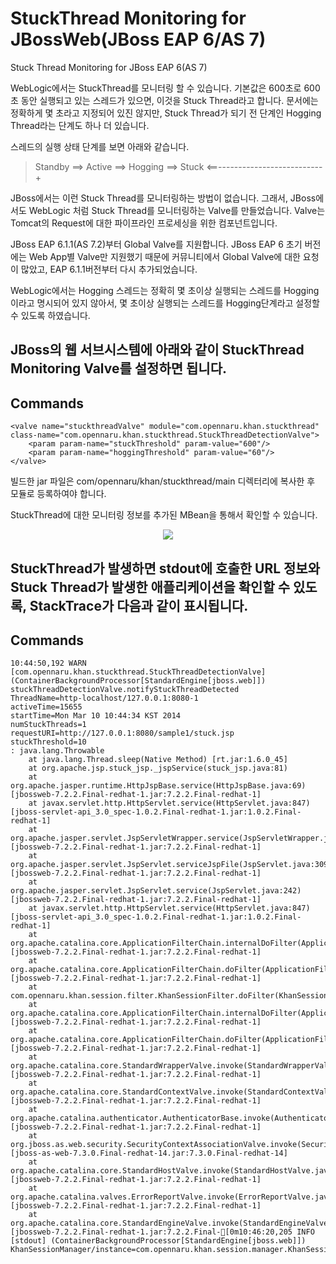 StuckThread Monitoring for JBossWeb(JBoss EAP 6/AS 7)
=====================================================
Stuck Thread Monitoring for JBoss EAP 6(AS 7)

WebLogic에서는 StuckThread를 모니터링 할 수 있습니다.
기본값은 600초로 600초 동안 실행되고 있는 스레드가 있으면, 이것을 Stuck Thread라고 합니다.
문서에는 정확하게 몇 초라고 지정되어 있진 않지만, Stuck Thread가 되기 전 단계인 Hogging Thread라는 단계도 하나 더 있습니다.

스레드의 실행 상태 단계를 보면 아래와 같습니다.

> Standby ==> Active ==> Hogging ==> Stuck
>         <==--------------------------+               


JBoss에서는 이런 Stuck Thread를 모니터링하는 방법이 없습니다.
그래서, JBoss에서도 WebLogic 처럼 Stuck Thread를 모니터링하는 Valve를 만들었습니다.
Valve는 Tomcat의 Request에 대한 파이프라인 프로세싱을 위한 컴포넌트입니다.
 
JBoss EAP 6.1.1(AS 7.2)부터 Global Valve를 지원합니다.
JBoss EAP 6 초기 버전에는 Web App별 Valve만 지원했기 때문에 커뮤니티에서 Global Valve에 대한 요청이 많았고, EAP 6.1.1버전부터 다시 추가되었습니다.

WebLogic에서는 Hogging 스레드는 정확히 몇 초이상 실행되는 스레드를 Hogging이라고 명시되어 있지 않아서, 몇 초이상 실행되는 스레드를 Hogging단계라고 설정할 수 있도록 하였습니다.

JBoss의 웹 서브시스템에 아래와 같이 StuckThread Monitoring Valve를 설정하면 됩니다.
------------------------------------------
## Commands
```
<valve name="stuckthreadValve" module="com.opennaru.khan.stuckthread" class-name="com.opennaru.khan.stuckthread.StuckThreadDetectionValve">
    <param param-name="stuckThreshold" param-value="600"/>
    <param param-name="hoggingThreshold" param-value="60"/>
</valve>
```

빌드한 jar 파일은 com/opennaru/khan/stuckthread/main 디렉터리에 복사한 후 모듈로 등록하여야 합니다.

StuckThread에 대한 모니터링 정보를 추가된 MBean을 통해서 확인할 수 있습니다.
<div align="center">
  <p><img src="https://raw.github.com/nameislocus/khan-stuckthread/master/resources/config/stuckthread-mbean.png"></p>
</div>

StuckThread가 발생하면 stdout에 호출한 URL 정보와 Stuck Thread가 발생한 애플리케이션을 확인할 수 있도록, StackTrace가 다음과 같이 표시됩니다.
------------------------------------------
## Commands
```
10:44:50,192 WARN  [com.opennaru.khan.stuckthread.StuckThreadDetectionValve] (ContainerBackgroundProcessor[StandardEngine[jboss.web]]) stuckThreadDetectionValve.notifyStuckThreadDetected
ThreadName=http-localhost/127.0.0.1:8080-1
activeTime=15655
startTime=Mon Mar 10 10:44:34 KST 2014
numStuckThreads=1
requestURI=http://127.0.0.1:8080/sample1/stuck.jsp
stuckThreshold=10
: java.lang.Throwable
	at java.lang.Thread.sleep(Native Method) [rt.jar:1.6.0_45]
	at org.apache.jsp.stuck_jsp._jspService(stuck_jsp.java:81)
	at org.apache.jasper.runtime.HttpJspBase.service(HttpJspBase.java:69) [jbossweb-7.2.2.Final-redhat-1.jar:7.2.2.Final-redhat-1]
	at javax.servlet.http.HttpServlet.service(HttpServlet.java:847) [jboss-servlet-api_3.0_spec-1.0.2.Final-redhat-1.jar:1.0.2.Final-redhat-1]
	at org.apache.jasper.servlet.JspServletWrapper.service(JspServletWrapper.java:365) [jbossweb-7.2.2.Final-redhat-1.jar:7.2.2.Final-redhat-1]
	at org.apache.jasper.servlet.JspServlet.serviceJspFile(JspServlet.java:309) [jbossweb-7.2.2.Final-redhat-1.jar:7.2.2.Final-redhat-1]
	at org.apache.jasper.servlet.JspServlet.service(JspServlet.java:242) [jbossweb-7.2.2.Final-redhat-1.jar:7.2.2.Final-redhat-1]
	at javax.servlet.http.HttpServlet.service(HttpServlet.java:847) [jboss-servlet-api_3.0_spec-1.0.2.Final-redhat-1.jar:1.0.2.Final-redhat-1]
	at org.apache.catalina.core.ApplicationFilterChain.internalDoFilter(ApplicationFilterChain.java:295) [jbossweb-7.2.2.Final-redhat-1.jar:7.2.2.Final-redhat-1]
	at org.apache.catalina.core.ApplicationFilterChain.doFilter(ApplicationFilterChain.java:214) [jbossweb-7.2.2.Final-redhat-1.jar:7.2.2.Final-redhat-1]
	at com.opennaru.khan.session.filter.KhanSessionFilter.doFilter(KhanSessionFilter.java:261)
	at org.apache.catalina.core.ApplicationFilterChain.internalDoFilter(ApplicationFilterChain.java:246) [jbossweb-7.2.2.Final-redhat-1.jar:7.2.2.Final-redhat-1]
	at org.apache.catalina.core.ApplicationFilterChain.doFilter(ApplicationFilterChain.java:214) [jbossweb-7.2.2.Final-redhat-1.jar:7.2.2.Final-redhat-1]
	at org.apache.catalina.core.StandardWrapperValve.invoke(StandardWrapperValve.java:230) [jbossweb-7.2.2.Final-redhat-1.jar:7.2.2.Final-redhat-1]
	at org.apache.catalina.core.StandardContextValve.invoke(StandardContextValve.java:149) [jbossweb-7.2.2.Final-redhat-1.jar:7.2.2.Final-redhat-1]
	at org.apache.catalina.authenticator.AuthenticatorBase.invoke(AuthenticatorBase.java:407) [jbossweb-7.2.2.Final-redhat-1.jar:7.2.2.Final-redhat-1]
	at org.jboss.as.web.security.SecurityContextAssociationValve.invoke(SecurityContextAssociationValve.java:169) [jboss-as-web-7.3.0.Final-redhat-14.jar:7.3.0.Final-redhat-14]
	at org.apache.catalina.core.StandardHostValve.invoke(StandardHostValve.java:145) [jbossweb-7.2.2.Final-redhat-1.jar:7.2.2.Final-redhat-1]
	at org.apache.catalina.valves.ErrorReportValve.invoke(ErrorReportValve.java:97) [jbossweb-7.2.2.Final-redhat-1.jar:7.2.2.Final-redhat-1]
	at org.apache.catalina.core.StandardEngineValve.invoke(StandardEngineValve.java:102) [jbossweb-7.2.2.Final-redhat-1.jar:7.2.2.Final-[0m10:46:20,205 INFO  [stdout] (ContainerBackgroundProcessor[StandardEngine[jboss.web]]) KhanSessionManager/instance=com.opennaru.khan.session.manager.KhanSessionManager@65067a13
```


